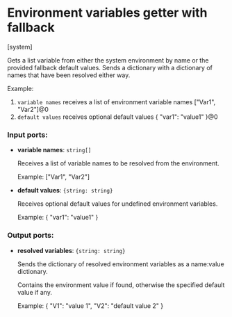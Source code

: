 # Environment variables getter with fallback

[system]

Gets a list variable from either the system environment by name or the provided fallback default values. Sends a dictionary with a dictionary of names that have been resolved either way.

Example: 
1. `variable names` receives a list of environment variable names ["Var1", "Var2"]@0
2. `default values` receives optional default values { "var1": "value1" }@0

### Input ports:

* __variable names__: `string[]`

    Receives a list of variable names to be resolved from the environment.
    
    Example:
    ["Var1", "Var2"]


* __default values__: `{string: string}`

    Receives optional default values for undefined environment variables.
    
    Example:
    { "var1": "value1" }

### Output ports:

* __resolved variables__: `{string: string}`

    Sends the dictionary of resolved environment variables as a name:value dictionary.
    
    Contains the environment value if found, otherwise the specified default value if any.
    
    
    Example:
    {
      "V1": "value 1",
      "V2": "default value 2"
    }


